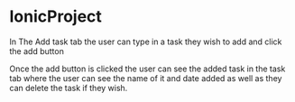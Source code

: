 # IonicProject

In The Add task tab the user can type in a task they wish to add and click the add button

Once the add button is clicked the user can see the added task in the task tab where the user can see the name of it and date added as well as they can delete the task if they wish.
